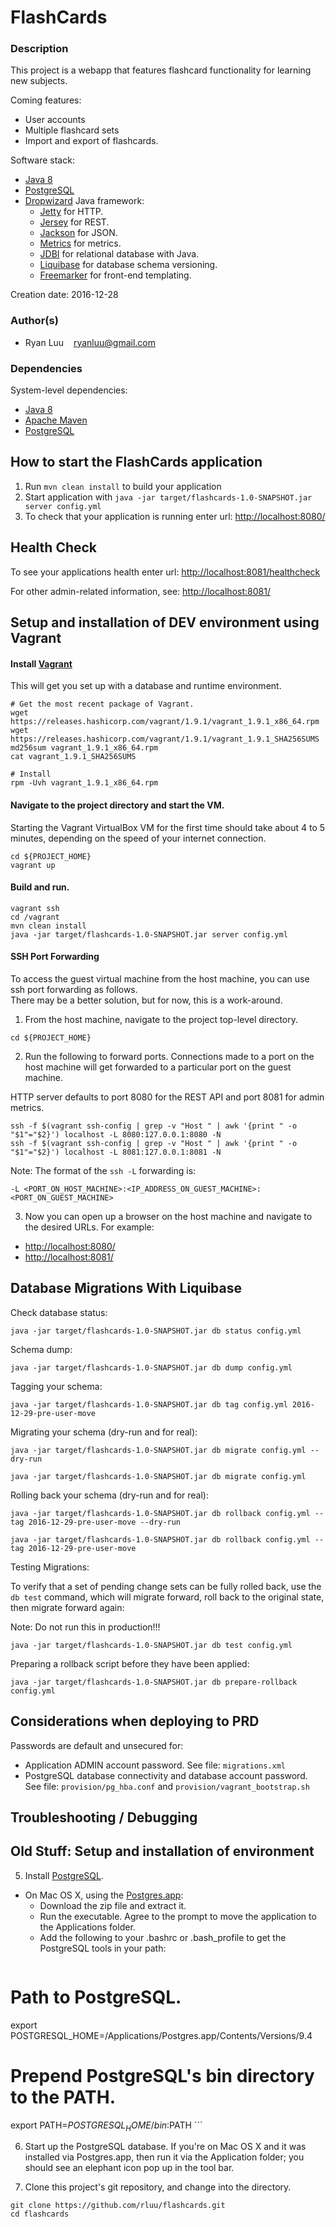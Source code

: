 # FlashCards

### Description

This project is a webapp that features flashcard functionality for learning new subjects.

Coming features:
- User accounts
- Multiple flashcard sets
- Import and export of flashcards.

Software stack:
- [Java 8](http://openjdk.java.net/projects/jdk8/)
- [PostgreSQL](http://www.postgresql.org/)
- [Dropwizard](http://www.dropwizard.io/) Java framework:
  - [Jetty](http://www.eclipse.org/jetty/) for HTTP.
  - [Jersey](http://jersey.java.net/) for REST.
  - [Jackson](http://wiki.fasterxml.com/JacksonHome) for JSON.
  - [Metrics](http://metrics.dropwizard.io/) for metrics.
  - [JDBI](http://www.jdbi.org/) for relational database with Java.
  - [Liquibase](http://www.liquibase.org/) for database schema versioning.
  - [Freemarker](http://freemarker.sourceforge.net/) for front-end templating.

Creation date: 2016-12-28

### Author(s)

- Ryan Luu
&nbsp;&nbsp;
ryanluu@gmail.com

### Dependencies

System-level dependencies:
- [Java 8](http://openjdk.java.net/projects/jdk8/)
- [Apache Maven](https://maven.apache.org/)
- [PostgreSQL](http://www.postgresql.org/)

How to start the FlashCards application
---

1. Run `mvn clean install` to build your application
1. Start application with `java -jar target/flashcards-1.0-SNAPSHOT.jar server config.yml`
1. To check that your application is running enter url: [http://localhost:8080/](http://localhost:8080/)

Health Check
---

To see your applications health enter url: [http://localhost:8081/healthcheck](http://localhost:8081/healthcheck)

For other admin-related information, see: [http://localhost:8081/](http://localhost:8081/)

Setup and installation of DEV environment using Vagrant
---

#### Install [Vagrant](https://releases.hashicorp.com/vagrant/)
This will get you set up with a database and runtime environment.

```
# Get the most recent package of Vagrant.
wget https://releases.hashicorp.com/vagrant/1.9.1/vagrant_1.9.1_x86_64.rpm
wget https://releases.hashicorp.com/vagrant/1.9.1/vagrant_1.9.1_SHA256SUMS
md256sum vagrant_1.9.1_x86_64.rpm
cat vagrant_1.9.1_SHA256SUMS

# Install
rpm -Uvh vagrant_1.9.1_x86_64.rpm
```

#### Navigate to the project directory and start the VM.
Starting the Vagrant VirtualBox VM for the first time should take about 4 to 5 minutes, depending on the speed of your internet connection.

```
cd ${PROJECT_HOME}
vagrant up
```

#### Build and run.

```
vagrant ssh
cd /vagrant
mvn clean install
java -jar target/flashcards-1.0-SNAPSHOT.jar server config.yml
```

#### SSH Port Forwarding
To access the guest virtual machine from the host machine, you can use ssh port forwarding as follows.  
There may be a better solution, but for now, this is a work-around.

1) From the host machine, navigate to the project top-level directory.

```
cd ${PROJECT_HOME}
```

2) Run the following to forward ports.  Connections made to a port on the host machine will get forwarded to a particular port on the guest machine.

HTTP server defaults to port 8080 for the REST API and port 8081 for admin metrics.
```
ssh -f $(vagrant ssh-config | grep -v "Host " | awk '{print " -o "$1"="$2}') localhost -L 8080:127.0.0.1:8080 -N
ssh -f $(vagrant ssh-config | grep -v "Host " | awk '{print " -o "$1"="$2}') localhost -L 8081:127.0.0.1:8081 -N
```

Note: The format of the `ssh -L` forwarding is:
```
-L <PORT_ON_HOST_MACHINE>:<IP_ADDRESS_ON_GUEST_MACHINE>:<PORT_ON_GUEST_MACHINE>
```

3) Now you can open up a browser on the host machine and navigate to the desired URLs.  For example:

- [http://localhost:8080/](http://localhost:8080/)
- [http://localhost:8081/](http://localhost:8081/)

Database Migrations With Liquibase
---

Check database status:

```
java -jar target/flashcards-1.0-SNAPSHOT.jar db status config.yml
```

Schema dump:

```
java -jar target/flashcards-1.0-SNAPSHOT.jar db dump config.yml
```

Tagging your schema:

```
java -jar target/flashcards-1.0-SNAPSHOT.jar db tag config.yml 2016-12-29-pre-user-move
```

Migrating your schema (dry-run and for real):

```
java -jar target/flashcards-1.0-SNAPSHOT.jar db migrate config.yml --dry-run

java -jar target/flashcards-1.0-SNAPSHOT.jar db migrate config.yml
```

Rolling back your schema (dry-run and for real):

```
java -jar target/flashcards-1.0-SNAPSHOT.jar db rollback config.yml --tag 2016-12-29-pre-user-move --dry-run

java -jar target/flashcards-1.0-SNAPSHOT.jar db rollback config.yml --tag 2016-12-29-pre-user-move
```

Testing Migrations: 

To verify that a set of pending change sets can be fully rolled back, use
the `db test` command, which will migrate forward, roll back to the original
state, then migrate forward again:

Note: Do not run this in production!!!
```
java -jar target/flashcards-1.0-SNAPSHOT.jar db test config.yml
```

Preparing a rollback script before they have been applied:

```
java -jar target/flashcards-1.0-SNAPSHOT.jar db prepare-rollback config.yml
```

Considerations when deploying to PRD
---

Passwords are default and unsecured for:
  - Application ADMIN account password.  See file: `migrations.xml`
  - PostgreSQL database connectivity and database account password.  
    See file: `provision/pg_hba.conf` and `provision/vagrant_bootstrap.sh`


Troubleshooting / Debugging
---

Old Stuff: Setup and installation of environment
---

5. Install [PostgreSQL](http://www.postgresql.org/download/).
  - On Mac OS X, using the [Postgres.app](http://postgresapp.com/):
    - Download the zip file and extract it.
    - Run the executable.  Agree to the prompt to move the application to the Applications folder.
    - Add the following to your .bashrc or .bash_profile to get the PostgreSQL tools in your path:
    ```
# Path to PostgreSQL.
export POSTGRESQL_HOME=/Applications/Postgres.app/Contents/Versions/9.4

# Prepend PostgreSQL's bin directory to the PATH.
export PATH=$POSTGRESQL_HOME/bin:$PATH
    ```

6. Start up the PostgreSQL database.  If you're on Mac OS X and it was installed via Postgres.app, then run it via the Application folder; you should see an elephant icon pop up in the tool bar.

7. Clone this project's git repository, and change into the directory.
  ```
git clone https://github.com/rluu/flashcards.git
cd flashcards
  ```

